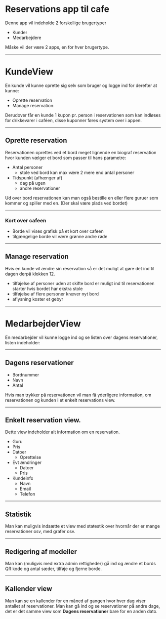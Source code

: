 # Reservations app til cafe

Denne app vil indeholde 2 forskellige brugertyper

+ Kunder
+ Medarbejdere

Måske vil der være 2 apps, en for hver brugertype.

---

# KundeView

En kunde vil kunne oprette sig selv som bruger og logge ind for derefter at kunne:

+ Oprette reservation
+ Manage reservation

Derudover får en kunde 1 kupon pr. person i reservationen som kan indløses for drikkevarer i caféen, disse kuponner føres system over i appen.

---

## Oprette reservation

Reservationen oprettes ved et bord meget lignende en biograf reservation hvor kunden vælger et bord som passer til hans parametre:

+ Antal personer
    + stole ved bord kan max være 2 mere end antal personer
+ Tidspunkt (afhænger af)
    + dag på ugen
    + andre reservationer

Ud over bord reservationen kan man også bestille en eller flere guruer som kommer og spiller med en. (Der skal være plads ved bordet)

---

### Kort over cafeen

+ Borde vil vises grafisk på et kort over cafeen
+ tilgængelige borde vil være grønne andre røde

---


## Manage reservation

Hvis en kunde vil ændre sin reservation så er det muligt at gøre det ind til dagen derpå klokken 12.

+ tilføjelse af personer uden at skifte bord er muligt ind til reservationen starter hvis bordet har ekstra stole
+ tilføjelse af flere personer kræver nyt bord
+ aflysning koster et gebyr

---


# MedarbejderView
En medarbejder vil kunne logge ind og se listen over dagens reservationer, listen indeholder:

---

## Dagens reservationer

+ Bordnummer
+ Navn
+ Antal

Hvis man trykker på reservationen vil man få yderligere information, om reservationen og kunden i et enkelt reservations view.

---

## Enkelt reservation view.

Dette view indeholder alt information om en reservation.

+ Guru
+ Pris
+ Datoer
    + Oprettelse
+ Evt ændringer
    + Datoer
    + Pris
+ Kundeinfo
    + Navn
    + Email
    + Telefon

---

## Statistik

Man kan muligvis indsætte et view med statestik over hvornår der er mange reservationer osv, med grafer osv. 

---

## Redigering af modeller

Man kan (muligvis med extra admin rettigheder) gå ind og ændre et bords QR kode og antal sæder, tilføje og fjerne borde. 

---

## Kallender view

Man kan se en kallender for en måned af gangen hvor hver dag viser antallet af reservationer.
Man kan gå ind og se reservationer på andre dage, det er det samme view som **Dagens reservationer** bare for en anden dato.
